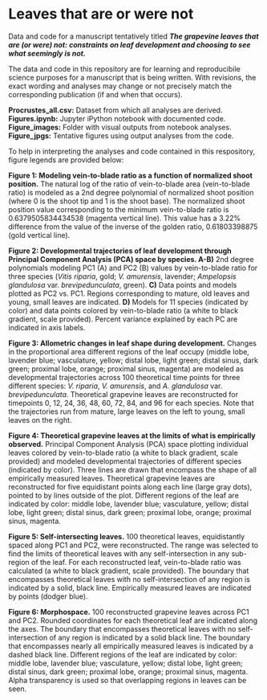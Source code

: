# Leaves that are or were not

Data and code for a manuscript tentatively titled ***The grapevine leaves that are (or were) not: constraints on leaf development and choosing to see what seemingly is not.***

The data and code in this repository are for learning and reproducibile science purposes for a manuscript that is being written. With revisions, the exact wording and analyses may change or not precisely match the corresponding publication (if and when that occurs).

**Procrustes_all.csv:** Dataset from which all analyses are derived.  
**Figures.ipynb:** Jupyter iPython notebook with documented code.  
**Figure_images:** Folder with visual outputs from notebook analyses.  
**Figure_jpgs:** Tentative figures using output analyses from the code.  

To help in interpreting the analyses and code contained in this respository, figure legends are provided below:  

**Figure 1: Modeling vein-to-blade ratio as a function of normalized shoot position.** The natural log of the ratio of vein-to-blade area (vein-to-blade ratio) is modeled as a 2nd degree polynomial of normalized shoot position (where 0 is the shoot tip and 1 is the shoot base). The normalized shoot position value corresponding to the minimum vein-to-blade ratio is 0.6379505834434538 (magenta vertical line). This value has a 3.22% difference from the value of the inverse of the golden ratio, 0.61803398875 (gold vertical line).

**Figure 2: Developmental trajectories of leaf development through Principal Component Analysis (PCA) space by species. A-B)** 2nd degree polynomials modeling PC1 (A) and PC2 (B) values by vein-to-blade ratio for three species (*Vitis riparia*, gold; *V. amurensis*, lavender; *Ampelopsis glandulosa* var. *brevipedunculata*, green). **C)** Data points and models plotted as PC2 vs. PC1. Regions corresponding to mature, old leaves and young, small leaves are indicated. **D)** Models for 11 species (indicated by color) and data points colored by vein-to-blade ratio (a white to black gradient, scale provided). Percent variance explained by each PC are indicated in axis labels.

**Figure 3: Allometric changes in leaf shape during development.** Changes in the proportional area different regions of the leaf occupy (middle lobe, lavender blue; vasculature, yellow; distal lobe, light green; distal sinus, dark green; proximal lobe, orange; proximal sinus, magenta) are modeled as developmental trajectories across 100 theoretical time points for three different species: *V. riparia*, *V. amurensis*, and *A. glandulosa* var. *brevipedunculata*. Theoretical grapevine leaves are reconstructed for timepoints 0, 12, 24, 36, 48, 60, 72, 84, and 96 for each species. Note that the trajectories run from mature, large leaves on the left to young, small leaves on the right.

**Figure 4: Theoretical grapevine leaves at the limits of what is empirically observed.** Principal Component Analysis (PCA) space plotting individual leaves colored by vein-to-blade ratio (a white to black gradient, scale provided) and modeled developmental trajectories of different species (indicated by color). Three lines are drawn that encompass the shape of all empirically measured leaves. Theoretical grapevine leaves are reconstructed for five equidistant points along each line (large gray dots), pointed to by lines outside of the plot. Different regions of the leaf are indicated by color: middle lobe, lavender blue; vasculature, yellow; distal lobe, light green; distal sinus, dark green; proximal lobe, orange; proximal sinus, magenta.

**Figure 5: Self-intersecting leaves.** 100 theoretical leaves, equidistantly spaced along PC1 and PC2, were reconstructed. The range was selected to find the limits of theoretical leaves with any self-intersection in any sub-region of the leaf. For each reconstructed leaf, vein-to-blade ratio was calculated (a white to black gradient, scale provided). The boundary that encompasses theoretical leaves with no self-intersection of any region is indicated by a solid, black line. Empirically measured leaves are indicated by points (dodger blue).

**Figure 6: Morphospace.** 100 reconstructed grapevine leaves across PC1 and PC2. Rounded coordinates for each theoretical leaf are indicated along the axes. The boundary that encompasses theoretical leaves with no self-intersection of any region is indicated by a solid black line. The boundary that encompasses nearly all empirically measured leaves is indicated by a dashed black line. Different regions of the leaf are indicated by color: middle lobe, lavender blue; vasculature, yellow; distal lobe, light green; distal sinus, dark green; proximal lobe, orange; proximal sinus, magenta. Alpha transparency is used so that overlapping regions in leaves can be seen.
